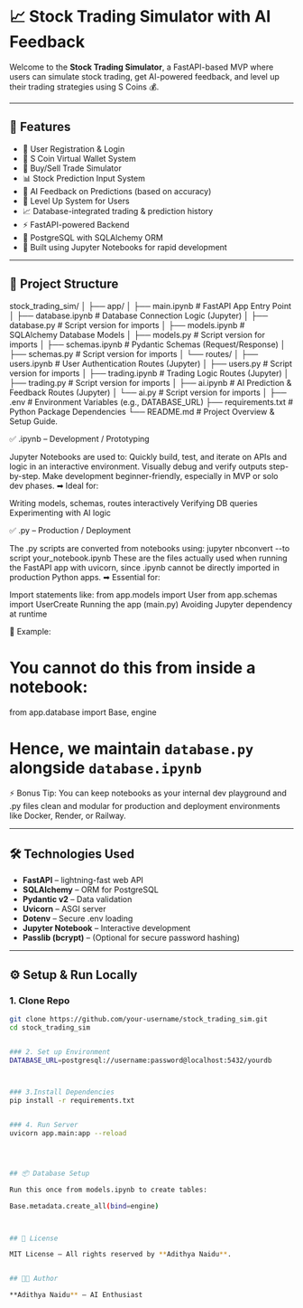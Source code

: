 # 📈 Stock Trading Simulator with AI Feedback

Welcome to the **Stock Trading Simulator**, a FastAPI-based MVP where users can simulate stock trading, get AI-powered feedback, and level up their trading strategies using S Coins 💰.

---

## 🚀 Features

- 🧑 User Registration & Login
- 💸 S Coin Virtual Wallet System
- 💼 Buy/Sell Trade Simulator
- 📊 Stock Prediction Input System
- 🤖 AI Feedback on Predictions (based on accuracy)
- 🔼 Level Up System for Users
- 📈 Database-integrated trading & prediction history
- ⚡ FastAPI-powered Backend
- 🔐 PostgreSQL with SQLAlchemy ORM
- 📝 Built using Jupyter Notebooks for rapid development

---

## 📁 Project Structure

stock_trading_sim/
│
├── app/
│   ├── main.ipynb                # FastAPI App Entry Point
│   ├── database.ipynb            # Database Connection Logic (Jupyter)
│   ├── database.py               # Script version for imports
│   ├── models.ipynb              # SQLAlchemy Database Models
│   ├── models.py                 # Script version for imports
│   ├── schemas.ipynb             # Pydantic Schemas (Request/Response)
│   ├── schemas.py                # Script version for imports
│   └── routes/
│       ├── users.ipynb           # User Authentication Routes (Jupyter)
│       ├── users.py              # Script version for imports
│       ├── trading.ipynb         # Trading Logic Routes (Jupyter)
│       ├── trading.py            # Script version for imports
│       ├── ai.ipynb              # AI Prediction & Feedback Routes (Jupyter)
│       └── ai.py                 # Script version for imports
│
├── .env                          # Environment Variables (e.g., DATABASE_URL)
├── requirements.txt              # Python Package Dependencies
└── README.md                     # Project Overview & Setup Guide.



✅ .ipynb – Development / Prototyping

Jupyter Notebooks are used to:
Quickly build, test, and iterate on APIs and logic in an interactive environment.
Visually debug and verify outputs step-by-step.
Make development beginner-friendly, especially in MVP or solo dev phases.
➡ Ideal for:

Writing models, schemas, routes interactively
Verifying DB queries
Experimenting with AI logic


✅ .py – Production / Deployment

The .py scripts are converted from notebooks using:
jupyter nbconvert --to script your_notebook.ipynb
These are the files actually used when running the FastAPI app with uvicorn, since .ipynb cannot be directly imported in production Python apps.
➡ Essential for:

Import statements like:
from app.models import User
from app.schemas import UserCreate
Running the app (main.py)
Avoiding Jupyter dependency at runtime



📝 Example:
# You cannot do this from inside a notebook:
from app.database import Base, engine
# Hence, we maintain `database.py` alongside `database.ipynb`


⚡ Bonus Tip:
You can keep notebooks as your internal dev playground and .py files clean and modular for production and deployment environments like Docker, Render, or Railway.


---

## 🛠 Technologies Used

- **FastAPI** – lightning-fast web API
- **SQLAlchemy** – ORM for PostgreSQL
- **Pydantic v2** – Data validation
- **Uvicorn** – ASGI server
- **Dotenv** – Secure .env loading
- **Jupyter Notebook** – Interactive development
- **Passlib (bcrypt)** – (Optional for secure password hashing)

---

## ⚙ Setup & Run Locally

### 1. Clone Repo
```bash
git clone https://github.com/your-username/stock_trading_sim.git
cd stock_trading_sim


### 2. Set up Environment
DATABASE_URL=postgresql://username:password@localhost:5432/yourdb



### 3.Install Dependencies
pip install -r requirements.txt


### 4. Run Server
uvicorn app.main:app --reload




## 📦 Database Setup

Run this once from models.ipynb to create tables:

Base.metadata.create_all(bind=engine)



## 📜 License

MIT License – All rights reserved by **Adithya Naidu**.


## 👨‍💻 Author

**Adithya Naidu** – AI Enthusiast